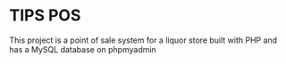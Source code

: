 # TIPS POS

This project is a point of sale system for a liquor store built with PHP and has a MySQL database on phpmyadmin
